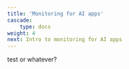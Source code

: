 ```yaml
---
title: 'Monitoring for AI apps'
cascade:
    type: docs
weight: 4
next: Intro to monitoring for AI apps
---
```


test or whatever?